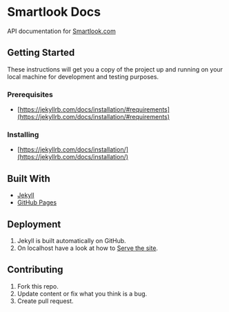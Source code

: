 # Smartlook Docs

API documentation for [Smartlook.com](https://www.smartlook.com/)

## Getting Started

These instructions will get you a copy of the project up and running on your local machine for development and testing purposes.

### Prerequisites

* [https://jekyllrb.com/docs/installation/#requirements](https://jekyllrb.com/docs/installation/#requirements)

### Installing

* [https://jekyllrb.com/docs/installation/](https://jekyllrb.com/docs/installation/)

## Built With

* [Jekyll](https://jekyllrb.com/)
* [GitHub Pages](https://pages.github.com/)

## Deployment

1. Jekyll is built automatically on GitHub. 
2. On localhost have a look at how to [Serve the site](https://jekyllrb.com/tutorials/using-jekyll-with-bundler/#serve-the-site).


## Contributing

1. Fork this repo. 
2. Update content or fix what you think is a bug.
3. Create pull request.